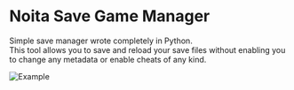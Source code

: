 # Noita Save Game Manager
   
Simple save manager wrote completely in Python.  
This tool allows you to save and reload your save files without enabling you to change any metadata or enable cheats of any kind.  
  
![Example](https://i.imgur.com/moPVek3.png)
